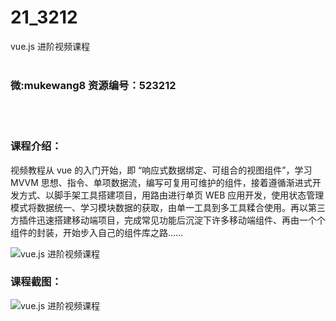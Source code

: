 # 21_3212
vue.js 进阶视频课程
<br/></br>
<h3>微:mukewang8 资源编号：523212</h3>
<br/></br>
<h3>课程介绍：</h3>
<p>视频教程从 vue 的入门开始，即 “响应式数据绑定、可组合的视图组件”，学习 MVVM 思想、指令、单项数据流，编写可复用可维护的组件，接着遵循渐进式开发方式、以脚手架工具搭建项目，用路由进行单页 WEB 应用开发，使用状态管理模式将数据统一、学习模块数据的获取，由单一工具到多工具糅合使用。再以第三方插件迅速搭建移动端项目，完成常见功能后沉淀下许多移动端组件、再由一个个组件的封装，开始步入自己的组件库之路……</p>
<p><img src="https://www.ko996.com/wp-content/uploads/img/2018/07/1-46-300x145.png" alt="vue.js 进阶视频课程"></p>
<h3>课程截图：</h3>
<p><img src="https://www.ko996.com/wp-content/uploads/img/2018/07/2-53.png" alt="vue.js 进阶视频课程"></p>
